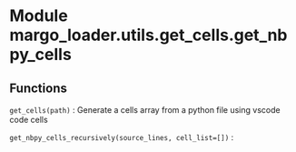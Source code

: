 Module margo_loader.utils.get_cells.get_nbpy_cells
==================================================

Functions
---------

    
`get_cells(path)`
:   Generate a cells array from a python file using vscode code cells

    
`get_nbpy_cells_recursively(source_lines, cell_list=[])`
: